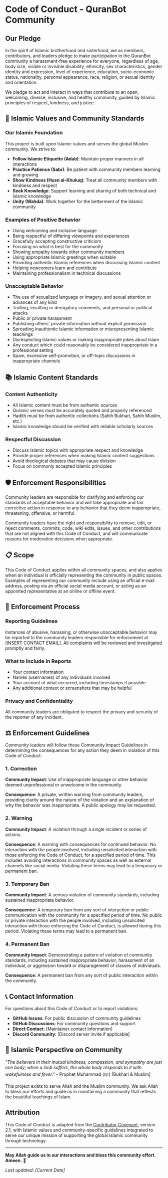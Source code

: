 # Code of Conduct - QuranBot Community

## Our Pledge

In the spirit of Islamic brotherhood and sisterhood, we as members, contributors, and leaders pledge to make participation in the QuranBot community a harassment-free experience for everyone, regardless of age, body size, visible or invisible disability, ethnicity, sex characteristics, gender identity and expression, level of experience, education, socio-economic status, nationality, personal appearance, race, religion, or sexual identity and orientation.

We pledge to act and interact in ways that contribute to an open, welcoming, diverse, inclusive, and healthy community, guided by Islamic principles of respect, kindness, and justice.

## 🕌 Islamic Values and Community Standards

### Our Islamic Foundation
This project is built upon Islamic values and serves the global Muslim community. We strive to:

- **Follow Islamic Etiquette (Adab)**: Maintain proper manners in all interactions
- **Practice Patience (Sabr)**: Be patient with community members learning and growing
- **Show Kindness (Husn al-Khuluq)**: Treat all community members with kindness and respect
- **Seek Knowledge**: Support learning and sharing of both technical and Islamic knowledge
- **Unity (Wahda)**: Work together for the betterment of the Islamic community

### Examples of Positive Behavior

- Using welcoming and inclusive language
- Being respectful of differing viewpoints and experiences
- Gracefully accepting constructive criticism
- Focusing on what is best for the community
- Showing empathy towards other community members
- Using appropriate Islamic greetings when suitable
- Providing authentic Islamic references when discussing Islamic content
- Helping newcomers learn and contribute
- Maintaining professionalism in technical discussions

### Unacceptable Behavior

- The use of sexualized language or imagery, and sexual attention or advances of any kind
- Trolling, insulting or derogatory comments, and personal or political attacks
- Public or private harassment
- Publishing others' private information without explicit permission
- Spreading inauthentic Islamic information or misrepresenting Islamic teachings
- Disrespecting Islamic values or making inappropriate jokes about Islam
- Any conduct which could reasonably be considered inappropriate in a professional setting
- Spam, excessive self-promotion, or off-topic discussions in inappropriate channels

## 📚 Islamic Content Standards

### Content Authenticity
- All Islamic content must be from authentic sources
- Quranic verses must be accurately quoted and properly referenced
- Hadith must be from authentic collections (Sahih Bukhari, Sahih Muslim, etc.)
- Islamic knowledge should be verified with reliable scholarly sources

### Respectful Discussion
- Discuss Islamic topics with appropriate respect and knowledge
- Provide proper references when making Islamic content suggestions
- Avoid theological debates that may cause division
- Focus on commonly accepted Islamic principles

## 🛡️ Enforcement Responsibilities

Community leaders are responsible for clarifying and enforcing our standards of acceptable behavior and will take appropriate and fair corrective action in response to any behavior that they deem inappropriate, threatening, offensive, or harmful.

Community leaders have the right and responsibility to remove, edit, or reject comments, commits, code, wiki edits, issues, and other contributions that are not aligned with this Code of Conduct, and will communicate reasons for moderation decisions when appropriate.

## 📋 Scope

This Code of Conduct applies within all community spaces, and also applies when an individual is officially representing the community in public spaces. Examples of representing our community include using an official e-mail address, posting via an official social media account, or acting as an appointed representative at an online or offline event.

## 🚨 Enforcement Process

### Reporting Guidelines
Instances of abusive, harassing, or otherwise unacceptable behavior may be reported to the community leaders responsible for enforcement at [INSERT CONTACT EMAIL]. All complaints will be reviewed and investigated promptly and fairly.

### What to Include in Reports
- Your contact information
- Names (usernames) of any individuals involved
- Your account of what occurred, including timestamps if possible
- Any additional context or screenshots that may be helpful

### Privacy and Confidentiality
All community leaders are obligated to respect the privacy and security of the reporter of any incident.

## ⚖️ Enforcement Guidelines

Community leaders will follow these Community Impact Guidelines in determining the consequences for any action they deem in violation of this Code of Conduct:

### 1. Correction
**Community Impact**: Use of inappropriate language or other behavior deemed unprofessional or unwelcome in the community.

**Consequence**: A private, written warning from community leaders, providing clarity around the nature of the violation and an explanation of why the behavior was inappropriate. A public apology may be requested.

### 2. Warning
**Community Impact**: A violation through a single incident or series of actions.

**Consequence**: A warning with consequences for continued behavior. No interaction with the people involved, including unsolicited interaction with those enforcing the Code of Conduct, for a specified period of time. This includes avoiding interactions in community spaces as well as external channels like social media. Violating these terms may lead to a temporary or permanent ban.

### 3. Temporary Ban
**Community Impact**: A serious violation of community standards, including sustained inappropriate behavior.

**Consequence**: A temporary ban from any sort of interaction or public communication with the community for a specified period of time. No public or private interaction with the people involved, including unsolicited interaction with those enforcing the Code of Conduct, is allowed during this period. Violating these terms may lead to a permanent ban.

### 4. Permanent Ban
**Community Impact**: Demonstrating a pattern of violation of community standards, including sustained inappropriate behavior, harassment of an individual, or aggression toward or disparagement of classes of individuals.

**Consequence**: A permanent ban from any sort of public interaction within the community.

## 📞 Contact Information

For questions about this Code of Conduct or to report violations:

- **GitHub Issues**: For public discussion of community guidelines
- **GitHub Discussions**: For community questions and support
- **Direct Contact**: [Maintainer contact information]
- **Discord Community**: [Discord server invite if applicable]

## 🤲 Islamic Perspective on Community

*"The believers in their mutual kindness, compassion, and sympathy are just one body; when a limb suffers, the whole body responds to it with wakefulness and fever."* - Prophet Muhammad (ﷺ) [Bukhari & Muslim]

This project exists to serve Allah and the Muslim community. We ask Allah to bless our efforts and guide us in maintaining a community that reflects the beautiful teachings of Islam.

## Attribution

This Code of Conduct is adapted from the [Contributor Covenant](https://www.contributor-covenant.org/), version 2.1, with Islamic values and community-specific guidelines integrated to serve our unique mission of supporting the global Islamic community through technology.

---

**May Allah guide us in our interactions and bless this community effort. Ameen.** 🤲

*Last updated: [Current Date]*